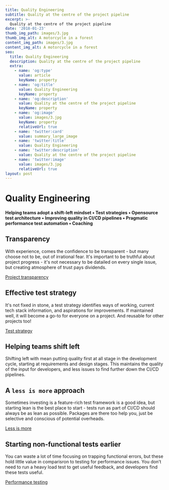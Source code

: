 ```yaml
---
title: Quality Engineering
subtitle: Quality at the centre of the project pipeline
excerpt: >-
  Quality at the centre of the project pipeline 
date: '2018-01-23'
thumb_img_path: images/3.jpg
thumb_img_alt: A motorcycle in a forest
content_img_path: images/3.jpg
content_img_alt: A motorcycle in a forest
seo:
  title: Quality Engineering
  description: Quality at the centre of the project pipeline
  extra:
    - name: 'og:type'
      value: article
      keyName: property
    - name: 'og:title'
      value: Quality Engineering
      keyName: property
    - name: 'og:description'
      value: Quality at the centre of the project pipeline
      keyName: property
    - name: 'og:image'
      value: images/3.jpg
      keyName: property
      relativeUrl: true
    - name: 'twitter:card'
      value: summary_large_image
    - name: 'twitter:title'
      value: Quality Engineering
    - name: 'twitter:description'
      value: Quality at the centre of the project pipeline
    - name: 'twitter:image'
      value: images/3.jpg
      relativeUrl: true
layout: post
---
```


# Quality Engineering

#### Helping teams adopt a shift-left mindset &#8226; Test strategies &#8226; Opensource test architecture &#8226; Improving quality in CI/CD pipelines &#8226; Pragmatic performance test automation &#8226; Coaching

## Transparency

With experience, comes the confidence to be transparent - but many choose not to be, out of irrational fear. It's important to be truthful about project progress - it's not necessary to be datailed on every single issue, but creating atmosphere of trust pays dividends.

[Project transparency](https://raw.githubusercontent.com/jaffamonkey/fresh-nextjs/master/static/images/blah2.png)

## Effective test strategy

It's not fixed in stone, a test strategy identifies ways of working, current tech stack information, and aspirations for improvements. If maintained well, it will become a go-to for everyone on a project. And reusable for other projects too!

[Test strategy](https://raw.githubusercontent.com/jaffamonkey/fresh-nextjs/master/static/images/strategy.png)

## Helping teams shift left

Shifting left with mean putting quality first at all stage in the development cycle, starting at requirements and design stages. This maintains the quality of the input for developers, and less issues to find further down the CI/CD pipelines.  

## A `less is more` approach

Sometimes investing is a feature-rich test framework is a good idea, but starting lean is the best place to start - tests run as part of CI/CD should always be as lean as possible. Packages are there too help you, just be selective and conscious of potential overheads.

[Less is more](https://raw.githubusercontent.com/jaffamonkey/fresh-nextjs/master/static/images/lessismore.png)

## Starting non-functional tests earlier

You can  waste a lot of time focusing on trapping functional errors, but these hold little value in comparisron to testing for performance issues. You don’t need to run a heavy load test to get useful feedback, and developers find these tests useful.

[Performance testing](https://raw.githubusercontent.com/jaffamonkey/fresh-nextjs/master/static/images/nfr.png)
